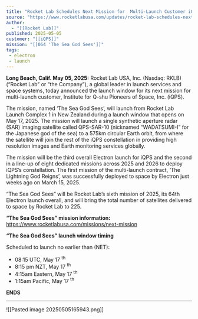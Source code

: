 ```yaml
---
title: "Rocket Lab Schedules Next Mission for  Multi-Launch Customer iQPS"
source: "https://www.rocketlabusa.com/updates/rocket-lab-schedules-next-mission-for-multi-launch-customer-iqps/"
author:
  - "[[Rocket Lab]]"
published: 2025-05-05
customer: "[[iQPS]]"
mission: "[[064 'The Sea God Sees']]"
tags:
 - electron
 - launch
---
```


**Long Beach, Calif. May 05, 2025:** Rocket Lab USA, Inc. (Nasdaq: RKLB) (“Rocket Lab” or “the Company”), a global leader in launch services and space systems, today announced the launch window for its next mission for multi-launch customer, Institute for Q-shu Pioneers of Space, Inc. (iQPS).

The mission, named ‘The Sea God Sees’, will launch from Rocket Lab Launch Complex 1 in New Zealand during a launch window that opens on May 17, 2025. The mission will launch a single synthetic aperture radar (SAR) imaging satellite called QPS-SAR-10 (nicknamed “WADATSUMI-I” for the Japanese god of the sea) to a 575km circular Earth orbit, from where the satellite will join the rest of the iQPS constellation in providing high resolution images and Earth monitoring services globally.

The mission will be the third overall Electron launch for iQPS and the second in a line-up of eight dedicated missions across 2025 and 2026 to deploy iQPS’s constellation. The first mission of the multi-launch contract, ‘The Lightning God Reigns’, was successfully deployed to space by Electron just weeks ago on March 15, 2025.

“The Sea God Sees” will be Rocket Lab’s sixth mission of 2025, its 64th Electron launch overall, and will bring the total number of satellites delivered to space by Rocket Lab to 225.

**“The Sea God Sees” mission information:** https://www.rocketlabusa.com/missions/next-mission

**“The Sea God Sees” launch window timing**

Scheduled to launch no earlier than (NET):

- 08:15 UTC, May 17 <sup>th</sup>
- 8:15 pm NZT, May 17 <sup>th</sup>
- 4:15am Eastern, May 17 <sup>th</sup>
- 1:15am Pacific, May 17 <sup>th</sup>

**ENDS**

---

![[Pasted image 20250505165943.png]]